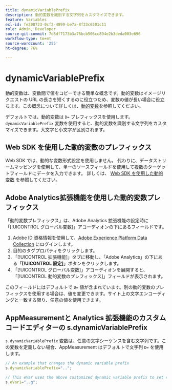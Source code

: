 ```yaml
---
title: dynamicVariablePrefix
description: 動的変数を識別する文字列をカスタマイズできます。
feature: Variables
exl-id: fe208723-0cf2-4899-be7a-8f23c6501c11
role: Admin, Developer
source-git-commit: 7d8df7173b3a78bcb506cc894e2b3deda003e696
workflow-type: tm+mt
source-wordcount: '255'
ht-degree: 76%

---
```


# dynamicVariablePrefix

動的変数は、変数間で値をコピーできる簡単な概念です。動的変数はイメージリクエストの URL の長さを短くするのに役立つため、変数の値が長い場合に役立ちます。この概念について詳しくは、[動的変数](../page-vars/dynamic-variables.md)を参照してください。

デフォルトでは、動的変数は `D=` プレフィックスを使用します。`dynamicVariablePrefix` 変数を使用すると、動的変数を識別する文字列をカスタマイズできます。大文字と小文字が区別されます。

## Web SDK を使用した動的変数のプレフィックス

Web SDK では、動的な変数形式設定を使用しません。 代わりに、データストリームマッピングを使用して、単一のソースフィールドを使用して複数のターゲットフィールドにデータを入力できます。 詳しくは、 [Web SDK を使用した動的変数](../page-vars/dynamic-variables.md#dynamic-variables-using-the-web-sdk) を参照してください。

## Adobe Analytics拡張機能を使用した動的変数プレフィックス

「動的変数プレフィックス」は、Adobe Analytics 拡張機能の設定時に「[!UICONTROL グローバル変数]」アコーディオンの下にあるフィールドです。

1. Adobe ID 資格情報を使用して、[Adobe Experience Platform Data Collection](https://experience.adobe.com/data-collection) にログインします。
1. 目的のタグプロパティをクリックします。
1. 「[!UICONTROL 拡張機能]」タブに移動し、「Adobe Analytics」の下にある「**[!UICONTROL 設定]**」ボタンをクリックします。
1. 「[!UICONTROL グローバル変数]」アコーディオンを展開すると、「[!UICONTROL 動的変数のプレフィックス]」フィールドが表示されます。

このフィールドにはデフォルトで `D=` 値が含まれています。別の動的変数のプレフィックスを使用する場合は、値を変更できます。サイト上の文字エンコーディングと一致する限り、任意の値を使用できます。

## AppMeasurementと Analytics 拡張機能のカスタムコードエディターの s.dynamicVariablePrefix

`s.dynamicVariablePrefix` 変数は、任意の文字シーケンスを含む文字列です。この変数を定義しない場合、AppMeasurement はデフォルトで文字列 `D=` を使用します。

```js
// An example that changes the dynamic variable prefix
s.dynamicVariablePrefix="..";

// This eVar uses the above customized dynamic variable prefix to set eVar to page URL
s.eVar1="..g";
```
